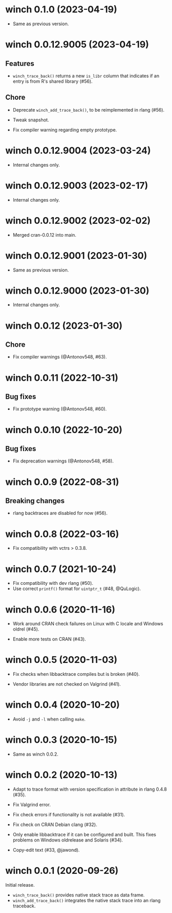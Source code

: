 <!-- NEWS.md is maintained by https://fledge.cynkra.com, contributors should not edit this file -->

# winch 0.1.0 (2023-04-19)

- Same as previous version.


# winch 0.0.12.9005 (2023-04-19)

## Features

- `winch_trace_back()` returns a new `is_libr` column that indicates if an entry is from R's shared library (#56).

## Chore

- Deprecate `winch_add_trace_back()`, to be reimplemented in rlang (#56).

- Tweak snapshot.

- Fix compiler warning regarding empty prototype.


# winch 0.0.12.9004 (2023-03-24)

- Internal changes only.


# winch 0.0.12.9003 (2023-02-17)

- Internal changes only.


# winch 0.0.12.9002 (2023-02-02)

- Merged cran-0.0.12 into main.



# winch 0.0.12.9001 (2023-01-30)

- Same as previous version.


# winch 0.0.12.9000 (2023-01-30)

- Internal changes only.


# winch 0.0.12 (2023-01-30)

## Chore

- Fix compiler warnings (@Antonov548, #63).


# winch 0.0.11 (2022-10-31)

## Bug fixes

- Fix prototype warning (@Antonov548, #60).


# winch 0.0.10 (2022-10-20)

## Bug fixes

- Fix deprecation warnings (@Antonov548, #58).


# winch 0.0.9 (2022-08-31)

## Breaking changes

- rlang backtraces are disabled for now (#56).


# winch 0.0.8 (2022-03-16)

- Fix compatibility with vctrs > 0.3.8.


# winch 0.0.7 (2021-10-24)

- Fix compatibility with dev rlang (#50).
- Use correct `printf()` format for `uintptr_t` (#48, @QuLogic).


# winch 0.0.6 (2020-11-16)

- Work around CRAN check failures on Linux with C locale and Windows oldrel (#45).

- Enable more tests on CRAN (#43).


# winch 0.0.5 (2020-11-03)

- Fix checks when libbacktrace compiles but is broken (#40).

- Vendor libraries are not checked on Valgrind (#41).


# winch 0.0.4 (2020-10-20)

- Avoid `-j` and `-l` when calling `make`.


# winch 0.0.3 (2020-10-15)

- Same as winch 0.0.2.


# winch 0.0.2 (2020-10-13)

- Adapt to trace format with version specification in attribute in rlang 0.4.8 (#35).

- Fix Valgrind error.

- Fix check errors if functionality is not available (#31).

- Fix check on CRAN Debian clang (#32).

- Only enable libbacktrace if it can be configured and built. This fixes problems on Windows oldrelease and Solaris (#34).

- Copy-edit text (#33, @jawond).


# winch 0.0.1 (2020-09-26)

Initial release.

- `winch_trace_back()` provides native stack trace as data frame.
- `winch_add_trace_back()` integrates the native stack trace into an rlang traceback.
